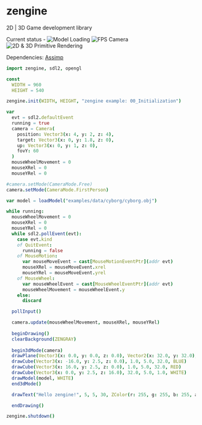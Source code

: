 # zengine
2D | 3D Game development library

Current status - 
![Model Loading](http://i.imgur.com/fKbrXPi.png)
![FPS Camera](https://media.giphy.com/media/xUA7aSrJzGLbB0x5hS/giphy.gif)
![2D & 3D Primitive Rendering](http://i.imgur.com/m5gWahM.png)


Dependencies:
[Assimp](https://github.com/assimp/assimp)

```nim
import zengine, sdl2, opengl

const 
  WIDTH = 960
  HEIGHT = 540

zengine.init(WIDTH, HEIGHT, "zengine example: 00_Initialization")

var 
  evt = sdl2.defaultEvent
  running = true
  camera = Camera(
    position: Vector3(x: 4, y: 2, z: 4),
    target: Vector3(x: 0, y: 1.8, z: 0),
    up: Vector3(x: 0, y: 1, z: 0),
    fovY: 60
  )
  mouseWheelMovement = 0
  mouseXRel = 0
  mouseYRel = 0

#camera.setMode(CameraMode.Free)
camera.setMode(CameraMode.FirstPerson)

var model = loadModel("examples/data/cyborg/cyborg.obj")

while running:
  mouseWheelMovement = 0
  mouseXRel = 0
  mouseYRel = 0
  while sdl2.pollEvent(evt):
    case evt.kind
    of QuitEvent:
      running = false
    of MouseMotion:
      var mouseMoveEvent = cast[MouseMotionEventPtr](addr evt)
      mouseXRel = mouseMoveEvent.xrel
      mouseYRel = mouseMoveEvent.yrel
    of MouseWheel:
      var mouseWheelEvent = cast[MouseWheelEventPtr](addr evt)
      mouseWheelMovement = mouseWheelEvent.y
    else:
      discard

  pollInput()

  camera.update(mouseWheelMovement, mouseXRel, mouseYRel)
  
  beginDrawing()
  clearBackground(ZENGRAY)
  
  begin3dMode(camera)
  drawPlane(Vector3(x: 0.0, y: 0.0, z: 0.0), Vector2(x: 32.0, y: 32.0), GREEN)
  drawCube(Vector3(x: -16.0, y: 2.5, z: 0.0), 1.0, 5.0, 32.0, BLUE)
  drawCube(Vector3(x: 16.0, y: 2.5, z: 0.0), 1.0, 5.0, 32.0, RED)
  drawCube(Vector3(x: 0.0, y: 2.5, z: 16.0), 32.0, 5.0, 1.0, WHITE)
  drawModel(model, WHITE)
  end3dMode()

  drawText("Hello zengine!", 5, 5, 30, ZColor(r: 255, g: 255, b: 255, a: 255))

  endDrawing()

zengine.shutdown()
```
